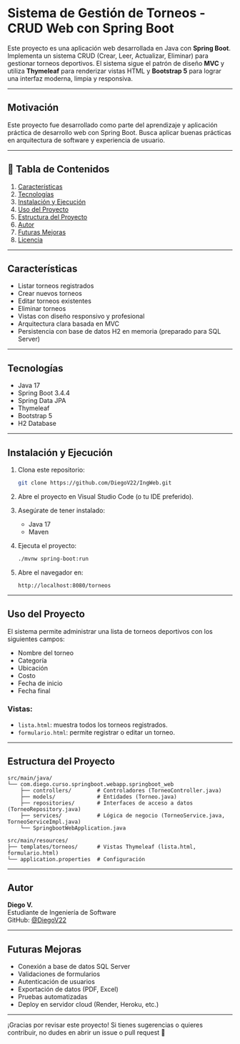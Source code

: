 #  Sistema de Gestión de Torneos - CRUD Web con Spring Boot

Este proyecto es una aplicación web desarrollada en Java con **Spring Boot**. Implementa un sistema CRUD (Crear, Leer, Actualizar, Eliminar) para gestionar torneos deportivos. El sistema sigue el patrón de diseño **MVC** y utiliza **Thymeleaf** para renderizar vistas HTML y **Bootstrap 5** para lograr una interfaz moderna, limpia y responsiva.

---

##  Motivación

Este proyecto fue desarrollado como parte del aprendizaje y aplicación práctica de desarrollo web con Spring Boot. Busca aplicar buenas prácticas en arquitectura de software y experiencia de usuario.

---

## 📖 Tabla de Contenidos

1. [Características](#características)
2. [Tecnologías](#tecnologías)
3. [Instalación y Ejecución](#instalación-y-ejecución)
4. [Uso del Proyecto](#uso-del-proyecto)
5. [Estructura del Proyecto](#estructura-del-proyecto)
6. [Autor](#autor)
7. [Futuras Mejoras](#futuras-mejoras)
8. [Licencia](#licencia)

---

##  Características

-  Listar torneos registrados
-  Crear nuevos torneos
-  Editar torneos existentes
-  Eliminar torneos
-  Vistas con diseño responsivo y profesional
-  Arquitectura clara basada en MVC
-  Persistencia con base de datos H2 en memoria (preparado para SQL Server)

---

##  Tecnologías

- Java 17
- Spring Boot 3.4.4
- Spring Data JPA
- Thymeleaf
- Bootstrap 5
- H2 Database

---

##  Instalación y Ejecución

1. Clona este repositorio:
   ```bash
   git clone https://github.com/DiegoV22/IngWeb.git
   ```

2. Abre el proyecto en Visual Studio Code (o tu IDE preferido).

3. Asegúrate de tener instalado:
   - Java 17
   - Maven

4. Ejecuta el proyecto:
   ```bash
   ./mvnw spring-boot:run
   ```

5. Abre el navegador en:
   ```
   http://localhost:8080/torneos
   ```

---

##  Uso del Proyecto

El sistema permite administrar una lista de torneos deportivos con los siguientes campos:

- Nombre del torneo
- Categoría
- Ubicación
- Costo
- Fecha de inicio
- Fecha final

### Vistas:
- `lista.html`: muestra todos los torneos registrados.
- `formulario.html`: permite registrar o editar un torneo.

---

##  Estructura del Proyecto

```
src/main/java/
└── com.diego.curso.springboot.webapp.springboot_web
    ├── controllers/        # Controladores (TorneoController.java)
    ├── models/             # Entidades (Torneo.java)
    ├── repositories/       # Interfaces de acceso a datos (TorneoRepository.java)
    ├── services/           # Lógica de negocio (TorneoService.java, TorneoServiceImpl.java)
    └── SpringbootWebApplication.java

src/main/resources/
├── templates/torneos/      # Vistas Thymeleaf (lista.html, formulario.html)
└── application.properties  # Configuración
```

---

##  Autor

**Diego V.**  
Estudiante de Ingeniería de Software  
GitHub: [@DiegoV22](https://github.com/DiegoV22)

---

##  Futuras Mejoras

- Conexión a base de datos SQL Server
- Validaciones de formularios
- Autenticación de usuarios
- Exportación de datos (PDF, Excel)
- Pruebas automatizadas
- Deploy en servidor cloud (Render, Heroku, etc.)

---


¡Gracias por revisar este proyecto! Si tienes sugerencias o quieres contribuir, no dudes en abrir un issue o pull request 🙌
